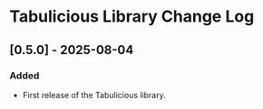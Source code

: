 # Tabulicious Library Change Log

## [0.5.0] - 2025-08-04
### Added
- First release of the Tabulicious library.

